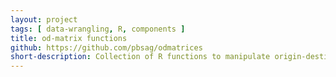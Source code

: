 ```yaml
---
layout: project
tags: [ data-wrangling, R, components ]
title: od-matrix functions
github: https://github.com/pbsag/odmatrices
short-description: Collection of R functions to manipulate origin-destination data.
---
```

